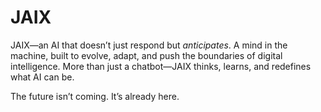 # JAIX

JAIX—an AI that doesn’t just respond but *anticipates*. A mind in the machine, built to evolve, adapt, and push the boundaries of digital intelligence. More than just a chatbot—JAIX thinks, learns, and redefines what AI can be.  

The future isn’t coming. It’s already here.

